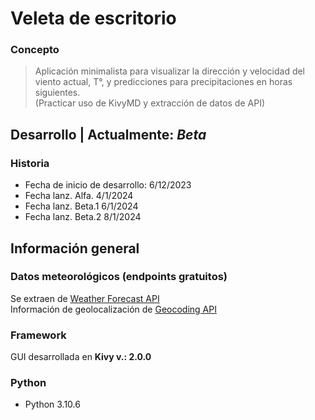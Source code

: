 # Veleta de escritorio

### Concepto
> Aplicación minimalista para visualizar la dirección y velocidad del viento actual, T°, y predicciones para precipitaciones en horas siguientes.  
> (Practicar uso de KivyMD y extracción de datos de API)

## Desarrollo | Actualmente: _Beta_

### Historia
- Fecha de inicio de desarrollo: 6/12/2023
- Fecha lanz. Alfa. 4/1/2024
- Fecha lanz. Beta.1 6/1/2024
- Fecha lanz. Beta.2 8/1/2024
## Información general
### Datos meteorológicos (endpoints gratuitos)
Se extraen de [Weather Forecast API](https://open-meteo.com/en/docs)   
Información de geolocalización de [Geocoding API](https://open-meteo.com/en/docs/geocoding-api)
### Framework
GUI desarrollada en **Kivy v.: 2.0.0**
### Python
- Python 3.10.6
